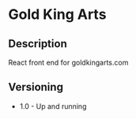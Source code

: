 # Gold King Arts

## Description

React front end for goldkingarts.com

## Versioning

* 1.0 - Up and running

